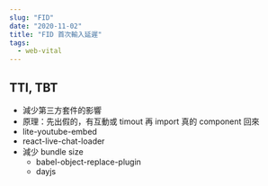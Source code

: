 ```yaml
---
slug: "FID"
date: "2020-11-02"
title: "FID 首次輸入延遲"
tags:
  - web-vital
---
```


## TTI, TBT

- 減少第三方套件的影響
- 原理：先出假的，有互動或 timout 再 import 真的 component 回來
- lite-youtube-embed
- react-live-chat-loader
- 減少 bundle size
  - babel-object-replace-plugin
  - dayjs